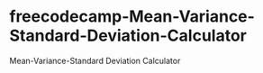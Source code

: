 # freecodecamp-Mean-Variance-Standard-Deviation-Calculator
Mean-Variance-Standard Deviation Calculator

